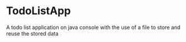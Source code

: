 # TodoListApp
A todo list application on java console with the use of a file to store and reuse the stored data
